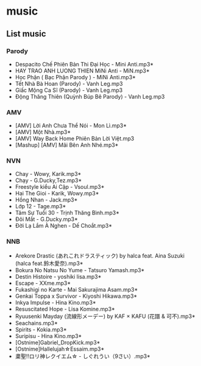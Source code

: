 # music

## List music

### Parody
- Despacito Chế Phiên Bản Thi Đại Học - Mini Anti.mp3*
- HAY TRAO ANH LUONG THIEN MiNi Anti - MiN.mp3*
- Học Phận ( Bạc Phận Parody ) - MiNi Anti.mp3*
- Tết Nhà Bà Hoan (Parody) - Vanh Leg.mp3
- Giấc Mộng Ca Sĩ (Parody) - Vanh Leg.mp3
- Động Thăng Thiên (Quỳnh Búp Bê Parody) - Vanh Leg.mp3
### AMV
- \[AMV\] Lời Anh Chưa Thể Nói - Mon Lì.mp3*
- \[AMV\] Một Nhà.mp3*
- \[AMV\] Way Back Home Phiên Bản Lời Việt.mp3
- \[Mashup\] \[AMV\] Mãi Bên Anh Nhé.mp3*
### NVN
- Chay - Wowy, Karik.mp3*
- Chạy - G.Ducky,Tez.mp3*
- Freestyle kiểu Ai Cập - Vsoul.mp3*
- Hai The Gioi - Karik, Wowy.mp3*
- Hồng Nhan - Jack.mp3*
- Lớp 12 - Tage.mp3*
- Tâm Sự Tuổi 30 - Trịnh Thăng Bình.mp3*
- Đôi Mắt - G.Ducky.mp3*
- Đời Lạ Lắm À Nghen - Dế Choắt.mp3*
### NNB
- Arekore Drastic (あれこれドラスティック) by halca feat. Aina Suzuki (halca feat.鈴木愛奈).mp3*
- Bokura No Natsu No Yume - Tatsuro Yamash.mp3*
- Destin Histoire - yoshiki lisa.mp3*
- Escape - XXme.mp3*
- Fukashigi no Karte - Mai Sakurajima Asam.mp3*
- Genkai Toppa x Survivor - Kiyoshi Hikawa.mp3*
- Inkya Impulse - Hina Kino.mp3*
- Resuscitated Hope - Lisa Komine.mp3*
- Ryuusenki Mayday (流線形メーデー) by KAF × KAFU (花譜 & 可不).mp3*
- Seachains.mp3*
- Spirits - Kokia.mp3*
- Suripisu - Hina Kino.mp3*
- \[Ostnime\]Gabriel_DropKick.mp3*
- \[Ostnime\]Hallelujah☆Essaim.mp3*
- 粛聖!!ロリ神レクイエム☆ - しぐれうい（9さい）.mp3*
